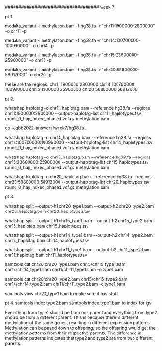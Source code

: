 ###################################
week 7

pt 1.

medaka_variant -i methylation.bam -f hg38.fa -r "chr11:1900000-2800000" -o chr11 -p 

medaka_variant -i methylation.bam -f hg38.fa -r "chr14:100700000-100990000" -o chr14 -p 

medaka_variant -i methylation.bam -f hg38.fa -r "chr15:23600000-25900000" -o chr15 -p 

medaka_variant -i methylation.bam -f hg38.fa -r "chr20:58800000-58912000" -o chr20 -p 

these are the regions:
chr11   1900000 2800000
chr14   100700000       100990000
chr15   1900000       25900000
chr20   58800000        58912000

pt 2. 

whatshap haplotag -o chr11_haplotag.bam --reference hg38.fa --regions chr11:1900000:2800000  --output-haplotag-list chr11_haplotypes.tsv round_0_hap_mixed_phased.vcf.gz methylation.bam	

cp ~/qbb2022-answers/week7/hg38.fa .

whatshap haplotag -o chr14_haplotag.bam --reference hg38.fa --regions chr14:100700000:100990000 --output-haplotag-list chr14_haplotypes.tsv round_0_hap_mixed_phased.vcf.gz methylation.bam

whatshap haplotag -o chr15_haplotag.bam --reference hg38.fa --regions chr15:23600000:25900000 --output-haplotag-list chr15_haplotypes.tsv round_0_hap_mixed_phased.vcf.gz methylation.bam

whatshap haplotag -o chr20_haplotag.bam --reference hg38.fa --regions chr20:58800000:58912000 --output-haplotag-list chr20_haplotypes.tsv round_0_hap_mixed_phased.vcf.gz methylation.bam

pt 3.

whatshap split --output-h1 chr20_type1.bam --output-h2 chr20_type2.bam chr20_haplotag.bam chr20_haplotypes.tsv

whatshap split --output-h1 chr15_type1.bam --output-h2 chr15_type2.bam chr15_haplotag.bam chr15_haplotypes.tsv

whatshap split --output-h1 chr14_type1.bam --output-h2 chr14_type2.bam chr14_haplotag.bam chr14_haplotypes.tsv

whatshap split --output-h1 chr11_type1.bam --output-h2 chr11_type2.bam chr11_haplotag.bam chr11_haplotypes.tsv

samtools cat chr20/chr20_type1.bam chr15/chr15_type1.bam chr14/chr14_type1.bam chr11/chr11_type1.bam -o type1.bam

samtools cat chr20/chr20_type2.bam chr15/chr15_type2.bam chr14/chr14_type2.bam chr11/chr11_type2.bam -o type1.bam

samtools view chr20_type1.bam to make sure it has stuff

pt 4.
samtools index type2.bam 
samtools index type1.bam 
to index for igv

Everything from type1 should be from one parent and everything from type2 should be from 
a different parent. This is because there is different methylation of the same genes, resulting
in different expression patterns. Methylation can be pased down to offspring, so the offspring
would get the methylation patterns from their respective parents. The difference in methylation
patterns indicates that type2 and type2 are from two different parents. 




